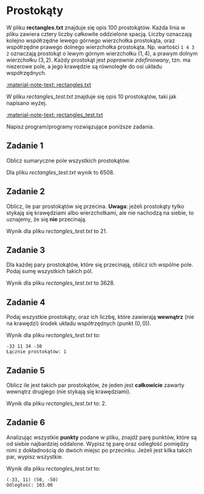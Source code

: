 # Prostokąty

W pliku **rectangles.txt** znajduje się opis $100$ prostokątów. Każda linia w pliku zawiera cztery liczby całkowite oddzielone spacją. Liczby oznaczają kolejno współrzędne lewego górnego wierzchołka prostokąta, oraz współrzędne prawego dolnego wierzchołka prostokąta. Np. wartości `1 4 3 2` oznaczają prostokąt o lewym górnym wierzchołku $(1, 4)$, a prawym dolnym wierzchołku $(3, 2)$. Każdy prostokąt jest *poprawnie zdefiniowany*, tzn. ma niezerowe pole, a jego krawędzie są równoległe do osi układu współrzędnych.

[:material-note-text: rectangles.txt](../../../../assets/rectangles/rectangles.txt)

W pliku *rectangles_test.txt* znajduje się opis $10$ prostokątów, taki jak napisano wyżej.

[:material-note-text: rectangles_test.txt](../../../../assets/rectangles/rectangles_test.txt)

Napisz program/programy rozwiązujące poniższe zadania.

## Zadanie 1

Oblicz sumaryczne pole wszystkich prostokątów. 

Dla pliku *rectangles_test.txt* wynik to $6508$.

## Zadanie 2

Oblicz, ile par prostokątów się przecina. **Uwaga**: jeżeli prostokąty tylko stykają się krawędziami albo wierzchołkami, ale nie nachodzą na siebie, to uznajemy, że się **nie** przecinają.

Wynik dla pliku *rectangles_test.txt* to $21$.

## Zadanie 3

Dla każdej pary prostokątów, które się przecinają, oblicz ich wspólne pole. Podaj sumę wszystkich takich pól. 

Wynik dla pliku *rectangles_test.txt* to $3628$.

## Zadanie 4

Podaj wszystkie prostokąty, oraz ich liczbę, które zawierają **wewnątrz** (nie na krawędzi) środek układu współrzędnych (punkt $(0,0)$).

Wynik dla pliku *rectangles_test.txt* to:

```
-33 11 34 -30
Łącznie prostokątów: 1
```

## Zadanie 5

Oblicz ile jest takich par prostokątów, że jeden jest **całkowicie** zawarty wewnątrz drugiego (nie stykają się krawędziami).

Wynik dla pliku *rectangles_test.txt* to: $2$.

## Zadanie 6

Analizując wszystkie **punkty** podane w pliku, znajdź parę punktów, które są od siebie najbardziej oddalone. Wypisz tę parę oraz odległość pomiędzy nimi z dokładnością do dwóch miejsc po przecinku. Jeżeli jest kilka takich par, wypisz wszystkie.

Wynik dla pliku *rectangles_test.txt* to:

```
(-33, 11) (50, -50)
Odległość: 103.00
```
